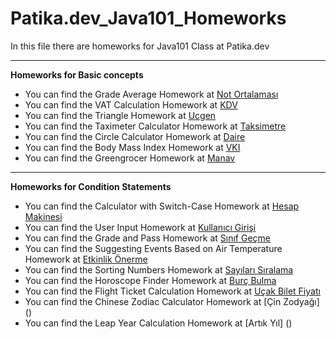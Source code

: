 # Patika.dev_Java101_Homeworks

In this file there are homeworks for Java101 Class at Patika.dev

---

**Homeworks for Basic concepts**

* You can find the Grade Average Homework at [Not Ortalaması](https://github.com/ekremtk/Patika.dev_Java101_Homeworks/blob/dada860014e9dd7b74b7c8550d419a8387d8d5b2/src/temelKavramlarUygulamalari/notOrtalamasiProgrami.java)
* You can find the VAT Calculation Homework at [KDV](https://github.com/ekremtk/Patika.dev_Java101_Homeworks/blob/dada860014e9dd7b74b7c8550d419a8387d8d5b2/src/temelKavramlarUygulamalari/kdvTutarHesaplayanProgrami.java)
* You can find the Triangle Homework at [Ucgen](https://github.com/ekremtk/Patika.dev_Java101_Homeworks/blob/dada860014e9dd7b74b7c8550d419a8387d8d5b2/src/temelKavramlarUygulamalari/ucgenHesaplama.java)
* You can find the Taximeter Calculator Homework at [Taksimetre](https://github.com/ekremtk/Patika.dev_Java101_Homeworks/blob/dada860014e9dd7b74b7c8550d419a8387d8d5b2/src/temelKavramlarUygulamalari/taksimetreHesaplama.java)
* You can find the Circle Calculator Homework at [Daire](https://github.com/ekremtk/Patika.dev_Java101_Homeworks/blob/dada860014e9dd7b74b7c8550d419a8387d8d5b2/src/temelKavramlarUygulamalari/daireHesaplama.java)
* You can find the Body Mass Index Homework at [VKI](https://github.com/ekremtk/Patika.dev_Java101_Homeworks/blob/dada860014e9dd7b74b7c8550d419a8387d8d5b2/src/temelKavramlarUygulamalari/vucutKitleIndeks.java)
* You can find the Greengrocer Homework at [Manav](https://github.com/ekremtk/Patika.dev_Java101_Homeworks/blob/dada860014e9dd7b74b7c8550d419a8387d8d5b2/src/temelKavramlarUygulamalari/manavKasa.java)

---

**Homeworks for Condition Statements**

* You can find the Calculator with Switch-Case Homework at [Hesap Makinesi](https://github.com/ekremtk/Patika.dev_Java101_Homeworks/blob/dada860014e9dd7b74b7c8550d419a8387d8d5b2/src/kosulIfadeleriUygulamalari/hesapMakinesi_switchCase.java)
* You can find the User Input Homework at [Kullanıcı Girişi](https://github.com/ekremtk/Patika.dev_Java101_Homeworks/blob/739f8e85c5de6ce32c2d187db4db76c52c650eae/src/kosulIfadeleriUygulamalari/kullaniciGirisi.java)
* You can find the Grade and Pass Homework at [Sınıf Geçme](https://github.com/ekremtk/Patika.dev_Java101_Homeworks/blob/55742598980db39072dbe44d8b8833e55507c1f1/src/kosulIfadeleriUygulamalari/sinifGecmeKontrolu.java)
* You can find the Suggesting Events Based on Air Temperature Homework at [Etkinlik Önerme](https://github.com/ekremtk/Patika.dev_Java101_Homeworks/blob/24d69f5502ab9d6dc4130657afcdbe3d1364c304/src/kosulIfadeleriUygulamalari/etkinlikOnerme.java)
* You can find the Sorting Numbers Homework at [Sayıları Sıralama](https://github.com/ekremtk/Patika.dev_Java101_Homeworks/blob/e6f0e2d97b185278a34f3d3218bc74bbb990b17a/src/kosulIfadeleriUygulamalari/sayiSiralama.java)
* You can find the Horoscope Finder Homework at [Burç Bulma](https://github.com/ekremtk/Patika.dev_Java101_Homeworks/blob/099b24092dad74dd9dbfeee4d69f0bb23a52ba26/src/kosulIfadeleriUygulamalari/burcBulma_ifelse.java)
* You can find the Flight Ticket Calculation Homework at [Uçak Bilet Fiyatı](https://github.com/ekremtk/Patika.dev_Java101_Homeworks/blob/d601a386ed09819a6676e545b873e708cb119e46/src/kosulIfadeleriUygulamalari/ucakBileti.java)
* You can find the Chinese Zodiac Calculator Homework at [Çin Zodyağı] ()
* You can find the Leap Year Calculation Homework at [Artık Yıl] ()
